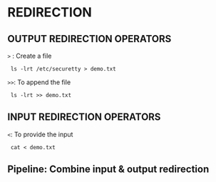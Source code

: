 # REDIRECTION
## OUTPUT REDIRECTION OPERATORS
 `>` : Create a file
```
 ls -lrt /etc/securetty > demo.txt
```
`>>`: To append the file
```
 ls -lrt >> demo.txt
```
## INPUT REDIRECTION OPERATORS
`<`: To provide the input
```
 cat < demo.txt
```
## Pipeline: Combine input & output redirection


